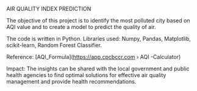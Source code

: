 AIR QUALITY INDEX PREDICTION

The objective of this project is to identify the most polluted city based on AQI value and to create a model to predict the quality of air.

The code is written in Python.
Libraries used: Numpy, Pandas, Matplotlib,  scikit-learn, Random Forest Classifier.

Reference: [AQI_Formula](https://app.cpcbccr.com › AQI -Calculator)

Impact: The insights can be shared with the local government and public health agencies to find optimal solutions for effective air quality management and provide health recommendations.
